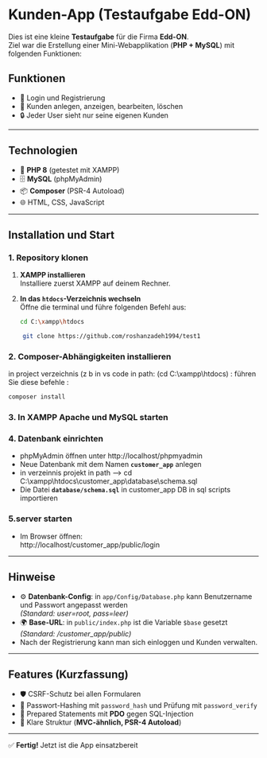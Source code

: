 # Kunden-App (Testaufgabe Edd-ON)

Dies ist eine kleine **Testaufgabe** für die Firma **Edd-ON**.  
Ziel war die Erstellung einer Mini-Webapplikation (**PHP + MySQL**) mit folgenden Funktionen:

## Funktionen
- 🔑 Login und Registrierung  
- 👤 Kunden anlegen, anzeigen, bearbeiten, löschen  
- 🔒 Jeder User sieht nur seine eigenen Kunden  

---

## Technologien
- 🐘 **PHP 8** (getestet mit XAMPP)  
- 🗄️ **MySQL** (phpMyAdmin)  
- 📦 **Composer** (PSR-4 Autoload)  
- 🌐 HTML, CSS, JavaScript  

---

## Installation und Start

### 1. Repository klonen

1. **XAMPP installieren**  
   Installiere zuerst XAMPP auf deinem Rechner.

2. **In das `htdocs`-Verzeichnis wechseln**  
   Öffne die terminal und führe folgenden Befehl aus:
   ```bash
   cd C:\xampp\htdocs
   ```

```bash
    git clone https://github.com/roshanzadeh1994/test1
```
 

### 2. Composer-Abhängigkeiten installieren
in project verzeichnis (z b in vs code in path:  (cd C:\xampp\htdocs) :
führen Sie diese befehle :
```bash
composer install
```
### 3. In **XAMPP** Apache und MySQL starten  
  
### 4. Datenbank einrichten
- phpMyAdmin öffnen unter http://localhost/phpmyadmin
- Neue Datenbank mit dem Namen **`customer_app`** anlegen
- in verzeinnis projekt in path --> cd C:\xampp\htdocs\customer_app\database\schema.sql
- Die Datei **`database/schema.sql`** in customer_app DB in sql scripts  importieren

 ### 5.server starten
- Im Browser öffnen:  
  http://localhost/customer_app/public/login

---

## Hinweise
- ⚙️ **Datenbank-Config**: in `app/Config/Database.php` kann Benutzername und Passwort angepasst werden  
  *(Standard: user=root, pass=leer)*  
- 🌍 **Base-URL**: in `public/index.php` ist die Variable `$base` gesetzt  
  *(Standard: /customer_app/public)*  
- Nach der Registrierung kann man sich einloggen und Kunden verwalten.  

---

## Features (Kurzfassung)
- 🛡️ CSRF-Schutz bei allen Formularen  
- 🔑 Passwort-Hashing mit `password_hash` und Prüfung mit `password_verify`  
- 💾 Prepared Statements mit **PDO** gegen SQL-Injection  
- 📂 Klare Struktur (**MVC-ähnlich, PSR-4 Autoload**)  

---

✅ **Fertig!** Jetzt ist die App einsatzbereit 
